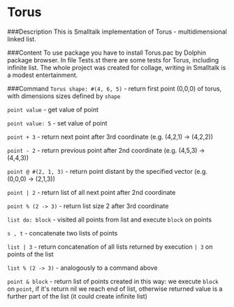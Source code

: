 # Torus

###Description
This is Smalltalk implementation of Torus - multidimensional linked list.

###Content
To use package you have to install Torus.pac by Dolphin package browser. In file Tests.st there are some tests for Torus, including infinite list. The whole project was created for collage, writing in Smalltalk is a modest entertainment.

###Command
```Torus shape: #(4, 6, 5)``` - return first point (0,0,0) of torus, with dimensions sizes defined by ```shape```

```point value``` - get value of point

```point value: 5``` - set value of point

```point + 3``` - return next point after 3rd coordinate (e.g. (4,2,1) -> (4,2,2))

```point - 2``` - return previous point after 2nd coordinate (e.g. (4,5,3) -> (4,4,3))

```point @ #(2, 1, 3)``` - return point distant by the specified vector (e.g. (0,0,0) -> (2,1,3))

```point | 2``` - return list of all next point after 2nd coordinate

```point % (2 -> 3)``` - return list size 2 after 3rd coordinate

```list do: block``` - visited all points from list and execute ```block``` on points

```s , t``` - concatenate two lists of points


```list | 3``` - return concatenation of all lists returned by execution ```| 3``` on points of the list

```list % (2 -> 3)``` - analogously to a command above

```point & block``` - return list of points created in this way: we execute ```block``` on ```point```, if it's return nil we reach end of list, otherwise returned value is a further part of the list (it could create infinite list)
